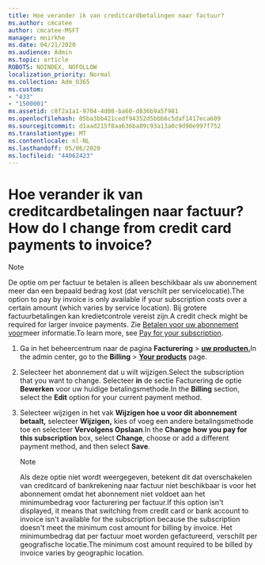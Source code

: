 ```yaml
---
title: Hoe verander ik van creditcardbetalingen naar factuur?
ms.author: cmcatee
author: cmcatee-MSFT
manager: mnirkhe
ms.date: 04/21/2020
ms.audience: Admin
ms.topic: article
ROBOTS: NOINDEX, NOFOLLOW
localization_priority: Normal
ms.collection: Adm_O365
ms.custom:
- "433"
- "1500001"
ms.assetid: c8f2a1a1-9704-4d08-ba60-d836b9a5f981
ms.openlocfilehash: 05ba3bb421cedf94352d5bbb6c5daf1417eca609
ms.sourcegitcommit: d1aad215f8aa636ba89c93a13a0c9d90e997f752
ms.translationtype: MT
ms.contentlocale: nl-NL
ms.lasthandoff: 05/06/2020
ms.locfileid: "44062423"
---
```

# <a name="how-do-i-change-from-credit-card-payments-to-invoice"></a><span data-ttu-id="18620-102">Hoe verander ik van creditcardbetalingen naar factuur?</span><span class="sxs-lookup"><span data-stu-id="18620-102">How do I change from credit card payments to invoice?</span></span>

> [!NOTE]
> <span data-ttu-id="18620-103">De optie om per factuur te betalen is alleen beschikbaar als uw abonnement meer dan een bepaald bedrag kost (dat verschilt per servicelocatie).</span><span class="sxs-lookup"><span data-stu-id="18620-103">The option to pay by invoice is only available if your subscription costs over a certain amount (which varies by service location).</span></span> <span data-ttu-id="18620-104">Bij grotere factuurbetalingen kan kredietcontrole vereist zijn.</span><span class="sxs-lookup"><span data-stu-id="18620-104">A credit check might be required for larger invoice payments.</span></span> <span data-ttu-id="18620-105">Zie [Betalen voor uw abonnement voor](https://docs.microsoft.com/office365/admin/subscriptions-and-billing/pay-for-your-subscription)meer informatie.</span><span class="sxs-lookup"><span data-stu-id="18620-105">To learn more, see [Pay for your subscription](https://docs.microsoft.com/office365/admin/subscriptions-and-billing/pay-for-your-subscription).</span></span>
  
1. <span data-ttu-id="18620-106">Ga in het beheercentrum naar de pagina **Facturering** \> **[uw producten.](https://go.microsoft.com/fwlink/p/?linkid=842054)**</span><span class="sxs-lookup"><span data-stu-id="18620-106">In the admin center, go to the **Billing** \> **[Your products](https://go.microsoft.com/fwlink/p/?linkid=842054)** page.</span></span>

2. <span data-ttu-id="18620-107">Selecteer het abonnement dat u wilt wijzigen.</span><span class="sxs-lookup"><span data-stu-id="18620-107">Select the subscription that you want to change.</span></span> <span data-ttu-id="18620-108">Selecteer **in** de sectie Facturering de optie **Bewerken** voor uw huidige betalingsmethode.</span><span class="sxs-lookup"><span data-stu-id="18620-108">In the **Billing** section, select the **Edit** option for your current payment method.</span></span>

3. <span data-ttu-id="18620-109">Selecteer wijzigen in het vak **Wijzigen hoe u voor dit abonnement betaalt,** selecteer **Wijzigen,** kies of voeg een andere betalingsmethode toe en selecteer **Vervolgens Opslaan**.</span><span class="sxs-lookup"><span data-stu-id="18620-109">In the **Change how you pay for this subscription** box, select **Change**, choose or add a different payment method, and then select **Save**.</span></span>

   > [!NOTE]
   > <span data-ttu-id="18620-110">Als deze optie niet wordt weergegeven, betekent dit dat overschakelen van creditcard of bankrekening naar factuur niet beschikbaar is voor het abonnement omdat het abonnement niet voldoet aan het minimumbedrag voor facturering per factuur.</span><span class="sxs-lookup"><span data-stu-id="18620-110">If this option isn't displayed, it means that switching from credit card or bank account to invoice isn't available for the subscription because the subscription doesn't meet the minimum cost amount for billing by invoice.</span></span> <span data-ttu-id="18620-111">Het minimumbedrag dat per factuur moet worden gefactureerd, verschilt per geografische locatie.</span><span class="sxs-lookup"><span data-stu-id="18620-111">The minimum cost amount required to be billed by invoice varies by geographic location.</span></span>
  
